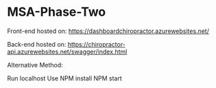 # MSA-Phase-Two

Front-end hosted on: https://dashboardchiropractor.azurewebsites.net/

Back-end hosted on: https://chiropractor-api.azurewebsites.net/swagger/index.html

Alternative Method:

Run localhost 
Use NPM install
NPM start
